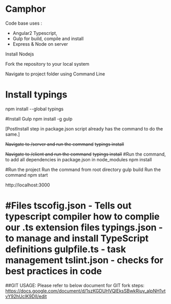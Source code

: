 Camphor
========

Code base uses : 
   - Angular2 Typescript, 
   - Gulp for build, compile and install
   - Express & Node on server

Install Nodejs

Fork the repository to your local system

Navigate to project folder using Command Line

# Install typings
  npm install --global typings

#Install Gulp
  npm install -g gulp

[PostInstall step in package.json script already has the command to do the same.]

~~Navigate to /server and run the command~~
 ~~typings install~~

~~Navigate to /client and run the command~~
  ~~typings install~~
#Run the command, to add all dependencies in package.json in node_modules
  npm install
  
#Run the project
Run the command from root directory
  gulp build
Run the command 
  npm start

http://localhost:3000


#Files
tscofig.json - Tells out typescript compiler how to complie our .ts extension files
typings.json - to manage and install TypeScript definitions
gulpfile.ts - task management
tslint.json - checks for best practices in code
=======
##GIT USAGE:
Please refer to below document for GIT fork steps:
https://docs.google.com/document/d/1szKGDUHVQlEksSBwkRiuy_alpNH1vtvY92hUclK9DlI/edit
